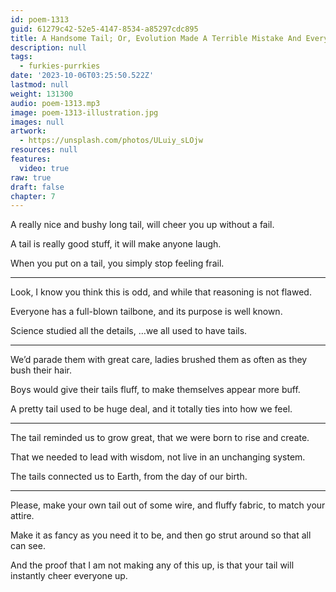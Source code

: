 ```yaml
---
id: poem-1313
guid: 61279c42-52e5-4147-8534-a85297cdc895
title: A Handsome Tail; Or, Evolution Made A Terrible Mistake And Everything Is At Stake
description: null
tags:
  - furkies-purrkies
date: '2023-10-06T03:25:50.522Z'
lastmod: null
weight: 131300
audio: poem-1313.mp3
image: poem-1313-illustration.jpg
images: null
artwork:
  - https://unsplash.com/photos/ULuiy_sLOjw
resources: null
features:
  video: true
raw: true
draft: false
chapter: 7
---
```


A really nice and bushy long tail,
will cheer you up without a fail.

A tail is really good stuff,
it will make anyone laugh.

When you put on a tail,
you simply stop feeling frail.


---

Look, I know you think this is odd,
and while that reasoning is not flawed.

Everyone has a full-blown tailbone,
and its purpose is well known.

Science studied all the details,
…we all used to have tails.

---

We’d parade them with great care,
ladies brushed them as often as they bush their hair.

Boys would give their tails fluff,
to make themselves appear more buff.

A pretty tail used to be huge deal,
and it totally ties into how we feel.

---

The tail reminded us to grow great,
that we were born to rise and create.

That we needed to lead with wisdom,
not live in an unchanging system.

The tails connected us to Earth,
from the day of our birth.

---

Please, make your own tail out of some wire,
and fluffy fabric, to match your attire.

Make it as fancy as you need it to be,
and then go strut around so that all can see.

And the proof that I am not making any of this up,
is that your tail will instantly cheer everyone up.
